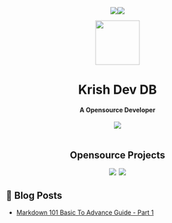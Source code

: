 <div align="center">
    <p><a href="projects"><img src="https://img.shields.io/github/stars/krishdevdb?affiliations=OWNER%2CCOLLABORATOR&logo=github&style=for-the-badge&label=Star"></a><a href="https://github.com/krishdevdb?tab=followers"><img src="https://img.shields.io/github/followers/krishdevdb?logo=github&style=for-the-badge"></a>
</p>
<img height="100px" width="100px" src="https://github.com/krishdevdb/krishdevdb/raw/main/images/avatar.png">
<br>
<h1>Krish Dev DB</h1>
<h4>A Opensource Developer</h4>
</div>
<div align="center">
<img src="https://github-readme-stats.vercel.app/api?username=krishdevdb&show_icons=true&count_private=true">
</div><br>

<div align="center">
<h2 id="projects"> Opensource Projects</h2>
<a href="https://github.com/krishdevdb/reseter.css"><img src="https://github-readme-stats.vercel.app/api/pin/?username=krishdevdb&repo=reseter.css&show_icons=true&count_private=true&layout=compact"></a>&#8198;
<a href="https://github.com/krishdevdb/readme-template"><img src="https://github-readme-stats.vercel.app/api/pin/?username=krishdevdb&repo=readme-template&show_icons=true&count_private=true&layout=compact"></a>
</div>


## 📕 Blog Posts
<!-- BLOG-POSTS:START -->

- [Markdown 101 Basic To Advance Guide - Part 1](https://dev.to/krishdevdb/markdown-101-basic-to-advance-guide-part-1-pg3)
<!-- BLOG-POSTS:END -->